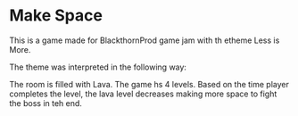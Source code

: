 # Make Space

This is a game made for BlackthornProd game jam with th etheme Less is More.

The theme was interpreted in the following way:

The room is filled with Lava. The game hs 4 levels.
Based on the time player completes the level, the lava level decreases making more space to fight the boss in teh end.
